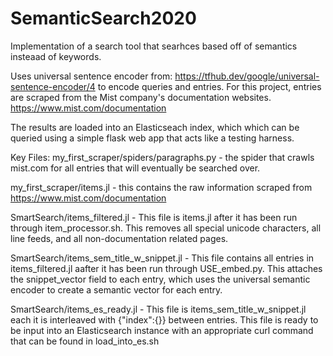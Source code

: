 # SemanticSearch2020

Implementation of a search tool that searhces based off of semantics insteaad of keywords.

Uses universal sentence encoder from:
https://tfhub.dev/google/universal-sentence-encoder/4
to encode queries and entries. For this project, entries are scraped from the Mist company's documentation websites.
https://www.mist.com/documentation

The results are loaded into an Elasticseach index, which which can be queried using a simple flask web app that acts like a testing harness.

Key Files:
my_first_scraper/spiders/paragraphs.py - the spider that crawls mist.com for all entries that will eventually be searched over.

my_first_scraper/items.jl - this contains the raw information scraped from https://www.mist.com/documentation

SmartSearch/items_filtered.jl - This file is items.jl after it has been run through item_processor.sh. This removes all special unicode characters, all line feeds, and all non-documentation related pages.

SmartSearch/items_sem_title_w_snippet.jl - This file contains all entries in items_filtered.jl aafter it has been run through USE_embed.py. This attaches the snippet_vector field to each entry, which uses the universal semantic encoder to create a semantic vector for each entry.

SmartSearch/items_es_ready.jl - This file is items_sem_title_w_snippet.jl each it is interleaved with {"index":{}} between entries. This file is ready to be input into an Elasticsearch instance with an appropriate curl command that can be found in load_into_es.sh

